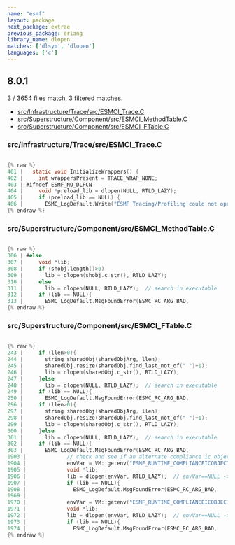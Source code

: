 ```yaml
---
name: "esmf"
layout: package
next_package: extrae
previous_package: erlang
library_name: dlopen
matches: ['dlsym', 'dlopen']
languages: ['c']
---
```

## 8.0.1
3 / 3654 files match, 3 filtered matches.

 - [src/Infrastructure/Trace/src/ESMCI_Trace.C](#srcinfrastructuretracesrcesmci_tracec)
 - [src/Superstructure/Component/src/ESMCI_MethodTable.C](#srcsuperstructurecomponentsrcesmci_methodtablec)
 - [src/Superstructure/Component/src/ESMCI_FTable.C](#srcsuperstructurecomponentsrcesmci_ftablec)

### src/Infrastructure/Trace/src/ESMCI_Trace.C

```c

{% raw %}
401 |   static void InitializeWrappers() {
402 |     int wrappersPresent = TRACE_WRAP_NONE;
403 | #ifndef ESMF_NO_DLFCN
404 |     void *preload_lib = dlopen(NULL, RTLD_LAZY);
405 |     if (preload_lib == NULL) {
406 |       ESMC_LogDefault.Write("ESMF Tracing/Profiling could not open shared library containing instrumentation.", ESMC_LOGMSG_WARN);
{% endraw %}

```
### src/Superstructure/Component/src/ESMCI_MethodTable.C

```c

{% raw %}
306 | #else
307 |     void *lib;
308 |     if (shobj.length()>0)
309 |       lib = dlopen(shobj.c_str(), RTLD_LAZY);
310 |     else
311 |       lib = dlopen(NULL, RTLD_LAZY);  // search in executable
312 |     if (lib == NULL){
313 |       ESMC_LogDefault.MsgFoundError(ESMC_RC_ARG_BAD, 
{% endraw %}

```
### src/Superstructure/Component/src/ESMCI_FTable.C

```c

{% raw %}
243 |     if (llen>0){
244 |       string sharedObj(sharedObjArg, llen);
245 |       sharedObj.resize(sharedObj.find_last_not_of(" ")+1);
246 |       lib = dlopen(sharedObj.c_str(), RTLD_LAZY);
247 |     }else
248 |       lib = dlopen(NULL, RTLD_LAZY);  // search in executable
249 |     if (lib == NULL){
250 |       ESMC_LogDefault.MsgFoundError(ESMC_RC_ARG_BAD,
296 |     if (llen>0){
297 |       string sharedObj(sharedObjArg, llen);
298 |       sharedObj.resize(sharedObj.find_last_not_of(" ")+1);
299 |       lib = dlopen(sharedObj.c_str(), RTLD_LAZY);
300 |     }else
301 |       lib = dlopen(NULL, RTLD_LAZY);  // search in executable
302 |     if (lib == NULL){
303 |       ESMC_LogDefault.MsgFoundError(ESMC_RC_ARG_BAD,
1903 |             // check and see if an alternate compliance ic object was specified
1904 |             envVar = VM::getenv("ESMF_RUNTIME_COMPLIANCEICOBJECT");
1905 |             void *lib;
1906 |             lib = dlopen(envVar, RTLD_LAZY);  // envVar==NULL -> look into exe
1907 |             if (lib == NULL){
1908 |               ESMC_LogDefault.MsgFoundError(ESMC_RC_ARG_BAD,
1969 | 
1970 |             envVar = VM::getenv("ESMF_RUNTIME_COMPLIANCEICOBJECT");
1971 |             void *lib;
1972 |             lib = dlopen(envVar, RTLD_LAZY);  // envVar==NULL -> look into exe
1973 |             if (lib == NULL){
1974 |               ESMC_LogDefault.MsgFoundError(ESMC_RC_ARG_BAD,
{% endraw %}

```